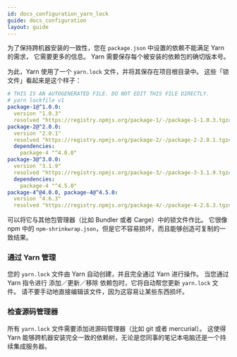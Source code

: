 ```yaml
---
id: docs_configuration_yarn_lock
guide: docs_configuration
layout: guide
---
```


为了保持跨机器安装的一致性，您在 `package.json` 中设置的依赖不能满足 Yarn 的需求，
它需要更多的信息。 Yarn 需要保存每个被安装的依赖包的确切版本号。

为此，Yarn 使用了一个 `yarn.lock` 文件，并将其保存在项目根目录中。
这些「锁文件」看起来是这个样子：

```yaml
# THIS IS AN AUTOGENERATED FILE. DO NOT EDIT THIS FILE DIRECTLY.
# yarn lockfile v1
package-1@^1.0.0:
  version "1.0.3"
  resolved "https://registry.npmjs.org/package-1/-/package-1-1.0.3.tgz#a1b2c3d4e5f6g7h8i9j0k1l2m3n4o5p6q7r8s9t0"
package-2@^2.0.0:
  version "2.0.1"
  resolved "https://registry.npmjs.org/package-2/-/package-2-2.0.1.tgz#a1b2c3d4e5f6g7h8i9j0k1l2m3n4o5p6q7r8s9t0"
  dependencies:
    package-4 "^4.0.0"
package-3@^3.0.0:
  version "3.1.9"
  resolved "https://registry.npmjs.org/package-3/-/package-3-3.1.9.tgz#a1b2c3d4e5f6g7h8i9j0k1l2m3n4o5p6q7r8s9t0"
  dependencies:
    package-4 "^4.5.0"
package-4^@4.0.0, package-4@^4.5.0:
  version "4.6.3"
  resolved "https://registry.npmjs.org/package-4/-/package-4-2.6.3.tgz#a1b2c3d4e5f6g7h8i9j0k1l2m3n4o5p6q7r8s9t0"
```

可以将它与其他包管理器（比如 Bundler 或者 Carge）中的锁文件作比。
它很像 npm 中的 `npm-shrinkwrap.json`，但是它不容易损坏，而且能够创造可复制的一致结果。

### 通过 Yarn 管理<a class="toc" id="toc-managed-by-yarn" href="#toc-managed-by-yarn"></a>

您的 `yarn.lock` 文件由 Yarn 自动创建，并且完全通过 Yarn 进行操作。
当您通过 Yarn 指令进行 添加／更新／移除 依赖包时，它将自动帮您更新 `yarn.lock` 文件。
请不要手动地直接编辑该文件，因为这容易让某些东西损坏。

### 检查源码管理器 <a class="toc" id="toc-check-into-source-control" href="#toc-check-into-source-control"></a>

所有 `yarn.lock` 文件需要添加进源码管理器（比如 git 或者 mercurial）。
这使得 Yarn 能够跨机器安装完全一致的依赖树，无论是您同事的笔记本电脑还是一个持续集成服务器。
